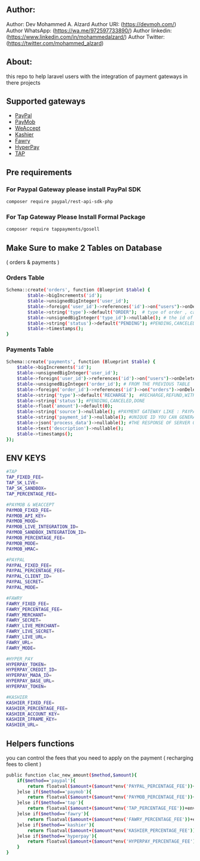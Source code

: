 ## Author:

Author: Dev Mohammed A. Alzard
Author URI: (https://devmoh.com/)
Author WhatsApp: (https://wa.me/972597733890/)
Author linkedin: (https://www.linkedin.com/in/mohammedalzard/)
Author Twitter: (https://twitter.com/mohammed_alzard)

## About:

this repo to help laravel users with the integration of payment gateways in there projects

## Supported gateways

- [PayPal](https://paypal.com/)
- [PayMob](https://paymob.com/)
- [WeAccept](https://paymob.com/)
- [Kashier](https://kashier.io/)
- [Fawry](https://fawry.com/)
- [HyperPay](https://www.hyperpay.com/)
- [TAP](https://www.tap.company/)

## Pre requirements

### For Paypal Gateway please install PayPal SDK

```bash
composer require paypal/rest-api-sdk-php
```

### For Tap Gateway Please Install Formal Package

```bash
composer require tappayments/gosell
```

## Make Sure to make 2 Tables on Database 
( orders & payments )

### Orders Table

```bash
Schema::create('orders', function (Blueprint $table) {
		$table->bigIncrements('id');
		$table->unsignedBigInteger('user_id');
		$table->foreign('user_id')->references('id')->on("users")->onDelete('cascade'); 
		$table->string('type')->default("ORDER");  # type of order , can be course,product,service,etc
		$table->unsignedBigInteger('type_id')->nullable(); # the id of the type , for example : if the product id is 10 then type=product & type_id=10
		$table->string('status')->default("PENDING"); #PENDING,CANCELED,DONE
		$table->timestamps();
}
```

### Payments Table

```bash
Schema::create('payments', function (Blueprint $table) {   
    $table->bigIncrements('id');
    $table->unsignedBigInteger('user_id');
    $table->foreign('user_id')->references('id')->on("users")->onDelete('cascade');  
    $table->unsignedBigInteger('order_id'); # FROM THE PREVIOUS TABLE
    $table->foreign('order_id')->references('id')->on("orders")->onDelete('cascade'); 
    $table->string('type')->default('RECHARGE');  #RECHARGE,REFUND,WITHDRAW,..etc
    $table->string('status'); #PENDING,CANCELED,DONE
    $table->float('amount')->default(0); 
    $table->string('source')->nullable(); #PAYMENT GATEWAY LIKE : PAYPAL,KASHIER,PAYMOB,FAWRY,..etc
    $table->string('payment_id')->nullable(); #UNIQUE ID YOU CAN GENERATE ONE , SOMETIMES RETURNED FROM GATEWAY TO TRACE YOUR PAYMENT
    $table->json('process_data')->nullable(); #THE RESPONSE OF SERVER OF GATEWAY
    $table->text('description')->nullable();
    $table->timestamps();
});
```

## ENV KEYS

```bash
#TAP
TAP_FIXED_FEE=
TAP_SK_LIVE=
TAP_SK_SANDBOX=
TAP_PERCENTAGE_FEE=

#PAYMOB & WEACCEPT
PAYMOB_FIXED_FEE=
PAYMOB_API_KEY=
PAYMOB_MOOD=
PAYMOB_LIVE_INTEGRATION_ID=
PAYMOB_SANDBOX_INTEGRATION_ID=
PAYMOB_PERCENTAGE_FEE=
PAYMOB_MODE=
PAYMOB_HMAC=

#PAYPAL
PAYPAL_FIXED_FEE=
PAYPAL_PERCENTAGE_FEE=
PAYPAL_CLIENT_ID=
PAYPAL_SECRET=
PAYPAL_MODE=

#FAWRY
FAWRY_FIXED_FEE=
FAWRY_PERCENTAGE_FEE=
FAWRY_MERCHANT=
FAWRY_SECRET=
FAWRY_LIVE_MERCHANT=
FAWRY_LIVE_SECRET=
FAWRY_LIVE_URL=
FAWRY_URL=
FAWRY_MODE=

#HYPER_PAY
HYPERPAY_TOKEN=
HYPERPAY_CREDIT_ID=
HYPERPAY_MADA_ID=
HYPERPAY_BASE_URL=
HYPERPAY_TOKEN=

#KASHIER
KASHIER_FIXED_FEE=
KASHIER_PERCENTAGE_FEE=
KASHIER_ACCOUNT_KEY=
KASHIER_IFRAME_KEY=
KASHIER_URL=
```

## Helpers functions

you can control the fees that you need to apply on the payment ( recharging fees to client )

```bash
public function clac_new_amount($method,$amount){
    if($method=='paypal'){
        return floatval($amount+($amount*env('PAYPAL_PERCENTAGE_FEE'))+env('PAYPAL_FIXED_FEE'));
    }else if($method=='paymob'){
        return floatval($amount+($amount*env('PAYMOB_PERCENTAGE_FEE'))+env('PAYMOB_FIXED_FEE'));
    }else if($method=='tap'){
        return floatval($amount+($amount*env('TAP_PERCENTAGE_FEE'))+env('TAP_FIXED_FEE'));
    }else if($method=='fawry'){
        return floatval($amount+($amount*env('FAWRY_PERCENTAGE_FEE'))+env('FAWRY_FIXED_FEE'));
    }else if($method=='kashier'){
        return floatval($amount+($amount*env('KASHIER_PERCENTAGE_FEE'))+env('KASHIER_FIXED_FEE'));
    }else if($method=='hyperpay'){
        return floatval($amount+($amount*env('HYPERPAY_PERCENTAGE_FEE'))+env('HYPERPAY_FIXED_FEE'));
    }
}
```
